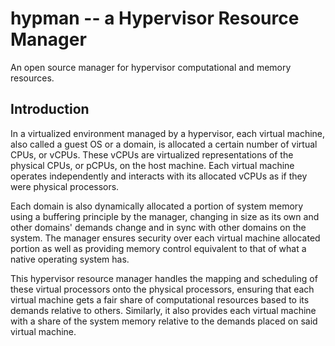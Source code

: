 # hypman -- a Hypervisor Resource Manager

An open source manager for hypervisor computational and memory resources.


## Introduction

In a virtualized environment managed by a hypervisor, each virtual machine, also called a guest OS or a domain, is allocated a certain number of virtual CPUs, or vCPUs. These vCPUs are virtualized representations of the physical CPUs, or pCPUs, on the host machine.
Each virtual machine operates independently and interacts with its allocated vCPUs as if they were physical processors. 

Each domain is also dynamically allocated a portion of system memory using a buffering principle by the manager, changing in size as its own and other domains' demands change and in sync with other domains on the system.
The manager ensures security over each virtual machine allocated portion as well as providing memory control equivalent to that of what a native operating system has. 

This hypervisor resource manager handles the mapping and scheduling of these virtual processors onto the physical processors, ensuring that each virtual machine gets a fair share of computational resources based to its demands relative to others.
Similarly, it also provides each virtual machine with a share of the system memory relative to the demands placed on said virtual machine.
